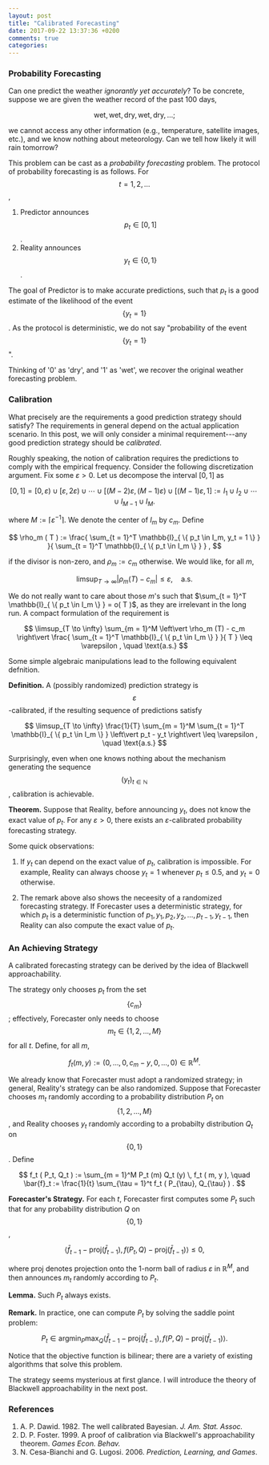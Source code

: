 ```yaml
---
layout: post
title: "Calibrated Forecasting"
date: 2017-09-22 13:37:36 +0200
comments: true
categories: 
---
```


### Probability Forecasting

Can one predict the weather *ignorantly yet accurately*? 
To be concrete, suppose we are given the weather record of the past 100 days, 

$$
\text{wet}, \text{wet}, \text{dry}, \text{wet}, \text{dry}, \ldots; 
$$

we cannot access any other information (e.g., temperature, satellite images, etc.), and we know nothing about meteorology. 
Can we tell how likely it will rain tomorrow? 

This problem can be cast as a *probability forecasting* problem.
The protocol of probability forecasting is as follows. 
For $$t = 1, 2, \ldots$$, 

1. Predictor announces $$p_t \in [ 0, 1 ]$$. 
2. Reality announces $$y_t \in \{ 0, 1 \}$$.

The goal of Predictor is to make accurate predictions, such that $p_t$ is a good estimate of the likelihood of the event $$\{ y_t = 1 \}$$. 
As the protocol is deterministic, we do not say "probability of the event $$\{ y_t = 1 \}$$".

Thinking of '$0$' as 'dry', and '$1$' as 'wet', we recover the original weather forecasting problem.

### Calibration

What precisely are the requirements a good prediction strategy should satisfy? 
The requirements in general depend on the actual application scenario. 
In this post, we will only consider a minimal requirement---any good prediction strategy should be *calibrated*.

Roughly speaking, the notion of calibration requires the predictions to comply with the empirical frequency. 
Consider the following discretization argument. 
Fix some $\varepsilon > 0$. 
Let us decompose the interval $[ 0, 1 ]$ as 

$$
[ 0, 1 ] = \left[ 0, \varepsilon \right) \cup \left[ \varepsilon, 2 \varepsilon \right) \cup \cdots \cup \left[ (M - 2) \varepsilon, (M - 1) \varepsilon \right) \cup \left[ ( M - 1 ) \varepsilon, 1 \right] := I_1 \cup I_2 \cup \cdots \cup I_{M - 1} \cup I_M . 
$$

where $M := \lceil \varepsilon^{-1} \rceil$. 
We denote the center of $I_m$ by $c_m$.
Define

$$
\rho_m ( T ) := \frac{ \sum_{t = 1}^T \mathbb{I}_{ \{ p_t \in I_m, y_t = 1 \} } }{ \sum_{t = 1}^T \mathbb{I}_{ \{ p_t \in I_m \} } } , 
$$

if the divisor is non-zero, and $\rho_m := c_m$ otherwise. 
We would like, for all $m$, 

$$
\limsup_{T \to \infty} \left\vert \rho_m (T) - c_m \right\vert \leq \varepsilon, \quad \text{a.s.}
$$

We do not really want to care about those $m$'s such that $\sum_{t = 1}^T \mathbb{I}_{ \{ p_t \in I_m \} } = o( T )$, as they are irrelevant in the long run. 
A compact formulation of the requirement is

$$
\limsup_{T \to \infty} \sum_{m = 1}^M \left\vert \rho_m (T) - c_m \right\vert \frac{ \sum_{t = 1}^T \mathbb{I}_{ \{ p_t \in I_m \} } }{ T } \leq \varepsilon , \quad \text{a.s.}
$$

Some simple algebraic manipulations lead to the following equivalent defnition.

**Definition.** A (possibly randomized) prediction strategy is $$\varepsilon$$-calibrated, if the resulting sequence of predictions satisfy

$$
\limsup_{T \to \infty} \frac{1}{T} \sum_{m = 1}^M \sum_{t = 1}^T \mathbb{I}_{ \{ p_t \in I_m \} } \left\vert p_t - y_t \right\vert \leq \varepsilon , \quad \text{a.s.} 
$$

Surprisingly, even when one knows nothing about the mechanism generating the sequence $$( y_t )_{t \in \mathbb{N}}$$, calibration is achievable.

**Theorem.** Suppose that Reality, before announcing $y_t$, does not know the exact value of $p_t$. 
For any $\varepsilon > 0$, there exists an $\varepsilon$-calibrated probability forecasting strategy. 

Some quick observations: 

1. If $y_t$ can depend on the exact value of $p_t$, calibration is impossible.
For example, Reality can always choose $y_t = 1$ whenever $p_t \leq 0.5$, and $y_t = 0$ otherwise. 

2. The remark above also shows the neceesity of a randomized forecasting strategy.
If Forecaster uses a deterministic strategy, for which $p_t$ is a deterministic function of $p_1, y_1, p_2, y_2, \ldots, p_{t - 1}, y_{t - 1}$, then Reality can also compute the exact value of $p_t$. 

### An Achieving Strategy

A calibrated forecasting strategy can be derived by the idea of Blackwell approachability. 

The strategy only chooses $p_t$ from the set $$\{ c_m \}$$; effectively, Forecaster only needs to choose $$m_t \in \{ 1, 2, \ldots, M \}$$ for all $t$. 
Define, for all $m$, 

$$
f_t ( m, y ) := ( 0, \ldots, 0, c_m - y, 0, \ldots, 0 ) \in \mathbb{R}^M . 
$$

We already know that Forecaster must adopt a randomized strategy; in general, Reality's strategy can be also randomized. 
Suppose that Forecaster chooses $m_t$ randomly according to a probability distribution $P_t$ on $$\{ 1, 2, \ldots, M \}$$, and Reality chooses $y_t$ randomly according to a probabilty distribution $Q_t$ on $$\{ 0, 1 \}$$. 
Define

$$
f_t ( P_t, Q_t ) := \sum_{m = 1}^M P_t (m) Q_t (y) \, f_t ( m, y ), \quad \bar{f}_t := \frac{1}{t} \sum_{\tau = 1}^t f_t ( P_{\tau}, Q_{\tau} ) . 
$$

**Forecaster's Strategy.** For each $t$, Forecaster first computes some $P_t$ such that for any probability distribution $Q$ on $$\{ 0, 1 \}$$, 

$$
\left\langle \bar{f}_{t - 1} - \mathrm{proj} ( \bar{f}_{t - 1} ), f ( P_t, Q ) - \mathrm{proj} ( \bar{f}_{t - 1} ) \right\rangle \leq 0 , 
$$

where $\mathrm{proj}$ denotes projection onto the $1$-norm ball of radius $\varepsilon$ in $\mathbb{R}^M$, and then announces $m_t$ randomly according to $P_t$. 

**Lemma.** Such $P_t$ always exists.

**Remark.** In practice, one can compute $P_t$ by solving the saddle point problem: 

$$
P_t \in \mathrm{argmin}_P \mathrm{max}_Q \left\langle \bar{f}_{t - 1} - \mathrm{proj} ( \bar{f}_{t - 1} ), f ( P, Q ) - \mathrm{proj} ( \bar{f}_{t - 1} ) \right\rangle . 
$$

Notice that the objective function is bilinear; there are a variety of existing algorithms that solve this problem.

The strategy seems mysterious at first glance. 
I will introduce the theory of Blackwell approachability in the next post. 

### References 

1. A. P. Dawid. 1982. The well calibrated Bayesian. *J. Am. Stat. Assoc.*
2. D. P. Foster. 1999. A proof of calibration via Blackwell's approachability theorem. *Games Econ. Behav.*
3. N. Cesa-Bianchi and G. Lugosi. 2006. *Prediction, Learning, and Games*.

